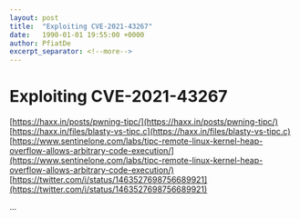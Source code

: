 ```yaml
---
layout: post
title:  "Exploiting CVE-2021-43267"
date:   1990-01-01 19:55:00 +0000
author: PfiatDe
excerpt_separator: <!--more-->
---
```


# Exploiting CVE-2021-43267
[https://haxx.in/posts/pwning-tipc/](https://haxx.in/posts/pwning-tipc/)
[https://haxx.in/files/blasty-vs-tipc.c](https://haxx.in/files/blasty-vs-tipc.c)
[https://www.sentinelone.com/labs/tipc-remote-linux-kernel-heap-overflow-allows-arbitrary-code-execution/](https://www.sentinelone.com/labs/tipc-remote-linux-kernel-heap-overflow-allows-arbitrary-code-execution/)
[https://twitter.com/i/status/1463527698756689921](https://twitter.com/i/status/1463527698756689921)

...
<!--more-->
